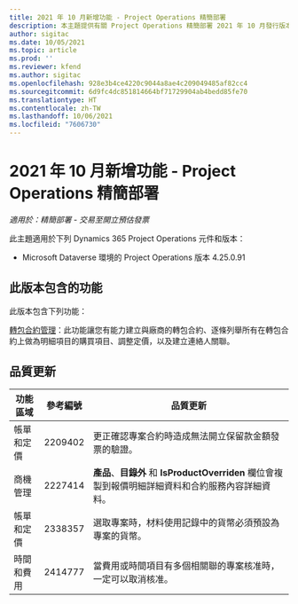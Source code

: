```yaml
---
title: 2021 年 10 月新增功能 - Project Operations 精簡部署
description: 本主題提供有關 Project Operations 精簡部署 2021 年 10 月發行版本中所提供之品質更新的資訊。
author: sigitac
ms.date: 10/05/2021
ms.topic: article
ms.prod: ''
ms.reviewer: kfend
ms.author: sigitac
ms.openlocfilehash: 928e3b4ce4220c9044a8ae4c209049485af82cc4
ms.sourcegitcommit: 6d9fc4dc851814664bf71729904ab4bedd85fe70
ms.translationtype: HT
ms.contentlocale: zh-TW
ms.lasthandoff: 10/06/2021
ms.locfileid: "7606730"
---
```

# <a name="whats-new-october-2021---project-operations-lite-deployment"></a>2021 年 10 月新增功能 - Project Operations 精簡部署

_適用於：精簡部署 - 交易至開立預估發票_

此主題適用於下列 Dynamics 365 Project Operations 元件和版本：

  - Microsoft Dataverse 環境的 Project Operations 版本 4.25.0.91


## <a name="features-included-in-this-release"></a>此版本包含的功能

此版本包含下列功能：

[轉包合約管理](../subcontracting/managing-subcontracts-overview.md)：此功能讓您有能力建立與廠商的轉包合約、逐條列舉所有在轉包合約上做為明細項目的購買項目、調整定價，以及建立連絡人關聯。


## <a name="quality-updates"></a>品質更新

| **功能區域** | **參考編號** | **品質更新** |
| --- | --- | --- |
| 帳單和定價 | 2209402 | 更正確認專案合約時造成無法開立保留款金額發票的驗證。 |
|   商機管理 | 2227414 | **產品**、**目錄外** 和 **IsProductOverriden** 欄位會複製到報價明細詳細資料和合約服務內容詳細資料。 |
| 帳單和定價 | 2338357 | 選取專案時，材料使用記錄中的貨幣必須預設為專案的貨幣。 |
| 時間和費用 | 2414777 | 當費用或時間項目有多個相關聯的專案核准時，一定可以取消核准。 |
